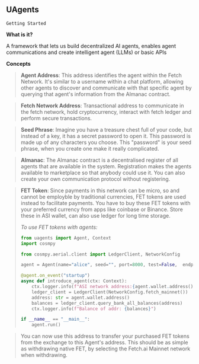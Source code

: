 ## **UAgents**

`Getting Started`

**What is it?**

A framework that lets us build decentralized AI agents, enables agent communications and create intelligent agent (LLMs) or basic APIs 

**Concepts**

> **Agent Address**: This address identifies the agent within the Fetch Network. It's similar to a username within a chat platform, allowing other agents to discover
> and communicate with that specific agent by querying that agent's 
> information from the Almanac contract.

> **Fetch Network Address**: Transactional address to communicate in the fetch network, hold cryptocurrency, interact with fetch ledger and perform secure transactions.

> **Seed Phrase**: Imagine you have a treasure chest full of your code, but instead of a key, it has a secret password to open it. This password is made up of 
> any characters you choose. This "password" is your seed phrase, when you create one make it really complicated.

> **Almanac**: The Almanac contract is a decentralised register of all agents that are available in the system. Registration makes the agents available to marketplace so that anybody could use it. You can also create your own communication protocol without registering. 

> **FET Token**: Since payments in this network can be micro, so and cannot be employble by traditional currencies, FET tokens are used instead to facilitate payments. You have to buy these FET tokens with your preferred currency from apps like coinbase or Binance. Store these in ASI wallet, can also use ledger for long time storage.
> 
> *To use FET tokens with agents:*
> 
> ```python
> from uagents import Agent, Context
> import cosmpy
> 
> from cosmpy.aerial.client import LedgerClient, NetworkConfig
> 
> agent = Agent(name="alice", seed="", port=8000, test=False,  endpoint=["http://localhost:8000/submit"])
> 
> @agent.on_event("startup")
> async def introduce_agent(ctx: Context):
>     ctx.logger.info(f"ASI network address:{agent.wallet.address()}")
>     ledger_client = LedgerClient(NetworkConfig.fetch_mainnet())
>     address: str = agent.wallet.address()
>     balances = ledger_client.query_bank_all_balances(address)
>     ctx.logger.info(f"Balance of addr: {balances}")
> 
> if __name__ == "__main__":
>     agent.run()
> ```

> You can now use this address to transfer your purchased FET tokens from the exchange to this Agent's address. This
> should be as simple as withdrawing native FET, by selecting the Fetch.ai Mainnet network when withdrawing.
